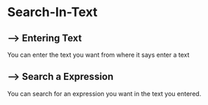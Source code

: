 # Search-In-Text

<h2> --> Entering Text </h2>
You can enter the text you want from where it says enter a text

<h2> --> Search a Expression </h2>
You can search for an expression you want in the text you entered.
